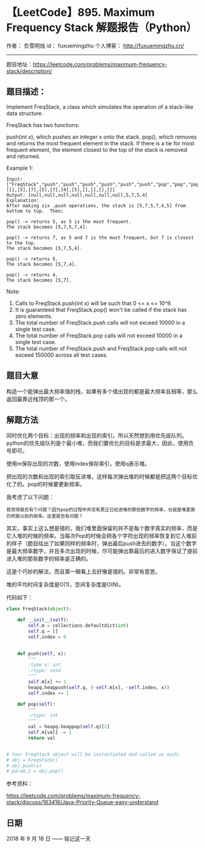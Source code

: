 # 【LeetCode】895. Maximum Frequency Stack 解题报告（Python）

作者： 		负雪明烛 
id：				fuxuemingzhu
个人博客：	http://fuxuemingzhu.cn/

---

题目地址：https://leetcode.com/problems/maximum-frequency-stack/description/

## 题目描述：

Implement FreqStack, a class which simulates the operation of a stack-like data structure.

FreqStack has two functions:

push(int x), which pushes an integer x onto the stack.
pop(), which removes and returns the most frequent element in the stack.
If there is a tie for most frequent element, the element closest to the top of the stack is removed and returned.
 

Example 1:

    Input: 
    ["FreqStack","push","push","push","push","push","push","pop","pop","pop","pop"],
    [[],[5],[7],[5],[7],[4],[5],[],[],[],[]]
    Output: [null,null,null,null,null,null,null,5,7,5,4]
    Explanation:
    After making six .push operations, the stack is [5,7,5,7,4,5] from bottom to top.  Then:
    
    pop() -> returns 5, as 5 is the most frequent.
    The stack becomes [5,7,5,7,4].
    
    pop() -> returns 7, as 5 and 7 is the most frequent, but 7 is closest to the top.
    The stack becomes [5,7,5,4].
    
    pop() -> returns 5.
    The stack becomes [5,7,4].
    
    pop() -> returns 4.
    The stack becomes [5,7].
 

Note:

1. Calls to FreqStack.push(int x) will be such that 0 <= x <= 10^9.
1. It is guaranteed that FreqStack.pop() won't be called if the stack has zero elements.
1. The total number of FreqStack.push calls will not exceed 10000 in a single test case.
1. The total number of FreqStack.pop calls will not exceed 10000 in a single test case.
1. The total number of FreqStack.push and FreqStack.pop calls will not exceed 150000 across all test cases.

## 题目大意

构造一个能弹出最大频率值的栈，如果有多个值出现的都是最大频率且相等，那么返回最靠近栈顶的那一个。

## 解题方法

同时优化两个目标：出现的频率和出现的索引。所以天然想到用优先级队列。python的优先级队列是个最小堆，而我们要优化的目标是求最大，因此，使用负号即可。

使用m保存出现的次数，使用index保存索引，使用q表示堆。

把出现的次数和出现的索引取反进堆，这样每次弹出堆的时候都是把这两个目标优化了的。pop的时候要更新频率。

我考虑了以下问题：

    我觉得是否有个问题？因为pop的过程中并没有更正已经进堆的那些数字的频率，也就是堆里面仍然是以前的频率。这里是否有问题？

其实，事实上这么想是错的，我们堆里面保留的并不是每个数字真实的频率，而是它入堆的时候的频率。当每次Pop的时候会把各个字符出现的频率恢复到它入堆前的样子（题目给出了如果同样的频率时，弹出最后push进去的数字）。当这个数字是最大频率数字，并且多次出现的时候，尽可能弹出靠最后的进入数字保证了提前进入堆的那些数字的频率是正确的。

这是个巧妙的解法，而且第一眼看上去好像是错的。非常有意思。

堆的平均时间复杂度是O(1)，空间复杂度是O(N)。

代码如下：

```python
class FreqStack(object):

    def __init__(self):
        self.m = collections.defaultdict(int)
        self.q = []
        self.index = 0
        

    def push(self, x):
        """
        :type x: int
        :rtype: void
        """
        self.m[x] += 1
        heapq.heappush(self.q, (-self.m[x], -self.index, x))
        self.index += 1

    def pop(self):
        """
        :rtype: int
        """
        val = heapq.heappop(self.q)[2]
        self.m[val] -= 1
        return val


# Your FreqStack object will be instantiated and called as such:
# obj = FreqStack()
# obj.push(x)
# param_2 = obj.pop()
```

参考资料：

https://leetcode.com/problems/maximum-frequency-stack/discuss/163416/Java-Priority-Queue-easy-understand

## 日期

2018 年 9 月 18 日 —— 铭记这一天
